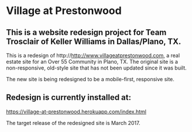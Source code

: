 # Village at Prestonwood

## This is a website redesign project for Team Trosclair of Keller Williams in Dallas/Plano, TX.
This is a redesign of http://http://www.villageatprestonwood.com, a real estate site for an Over 55 Community in Plano, TX.  The original site is a non-responsive, old-style site that has not been updated since it was built.

The new site is being redesigned to be a mobile-first, responsive site.

## Redesign is currently installed at:
https://village-at-prestonwood.herokuapp.com/index.html

The target release of the redesigned site is March 2017.
